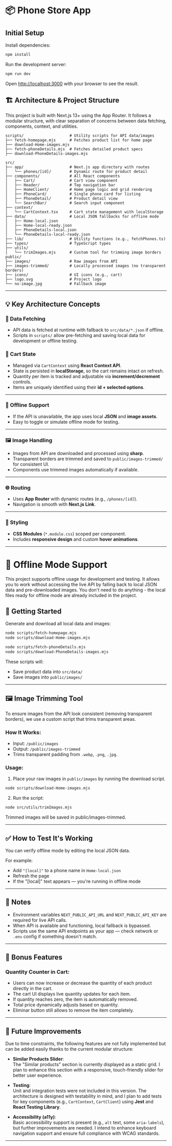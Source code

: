 # 📦 Phone Store App

## Initial Setup

Install dependencies:

```bash
npm install
```

Run the development server:

```bash
npm run dev
```

Open [http://localhost:3000](http://localhost:3000) with your browser to see the result.

## 🏗️ Architecture & Project Structure

This project is built with Next.js 13+ using the App Router. It follows a modular structure, with clear separation of concerns between data fetching, components, context, and utilities.

```
scripts/                    # Utility scripts for API data/images
├── fetch-homepage.mjs      # Fetches product list for home page
├── download-Home-images.mjs
├── fetch-phoneDetails.mjs  # Fetches detailed product specs
├── download-PhoneDetails-images.mjs

src/
├── app/                    # Next.js app directory with routes
│   └── phones/[id]/        # Dynamic route for product detail
├── components/             # All React components
│   ├── Cart/               # Cart view component
│   ├── Header/             # Top navigation bar
│   ├── HomeClient/         # Home page logic and grid rendering
│   ├── PhoneCard/          # Single phone card for listing
│   ├── PhoneDetail/        # Product detail view
│   └── SearchBar/          # Search input component
├── context/
│   └── CartContext.tsx     # Cart state management with localStorage
├── data/                   # Local JSON fallbacks for offline mode
│   ├── Home-local.json
│   ├── Home-local-ready.json
│   ├── PhoneDetails-local.json
│   └── PhoneDetails-local-ready.json
├── lib/                    # Utility functions (e.g., fetchPhones.ts)
├── types/                  # TypeScript types
├── utils/
│   └── trimImages.mjs      # Custom tool for trimming image borders
public/
├── images/                 # Raw images from API
├── images-trimmed/         # Locally processed images (no transparent borders)
├── icons/                  # UI icons (e.g., cart)
├── logo.svg                # Project logo
└── no-image.jpg            # Fallback image
```

---

## 💡 Key Architecture Concepts

### 📡 Data Fetching

- API data is fetched at runtime with fallback to `src/data/*.json` if offline.
- Scripts in `scripts/` allow pre-fetching and saving local data for development or offline testing.

### 🛒 Cart State

- Managed via `CartContext` using **React Context API**.
- State is persisted in **localStorage**, so the cart remains intact on refresh.
- Quantity per item is tracked and adjustable via **increment/decrement** controls.
- Items are uniquely identified using their **id + selected options**.

---

### 🔌 Offline Support

- If the API is unavailable, the app uses local **JSON** and **image assets**.
- Easy to toggle or simulate offline mode for testing.

---

### 🖼️ Image Handling

- Images from API are downloaded and processed using **sharp**.
- Transparent borders are trimmed and saved to `public/images-trimmed/` for consistent UI.
- Components use trimmed images automatically if available.

---

### 🌐 Routing

- Uses **App Router** with dynamic routes (e.g., `/phones/[id]`).
- Navigation is smooth with **Next.js Link**.

---

### 🎨 Styling

- **CSS Modules** (`*.module.css`) scoped per component.
- Includes **responsive design** and custom **hover animations**.

---

# 🔌 Offline Mode Support

This project supports offline usage for development and testing. It allows you to work without accessing the live API by falling back to local JSON data and pre-downloaded images. You don't need to do anything - the local files ready for offline mode are already included in the project.

## 🚀 Getting Started

Generate and download all local data and images:

```bash
node scripts/fetch-homepage.mjs
node scripts/download-Home-images.mjs

node scripts/fetch-phoneDetails.mjs
node scripts/download-PhoneDetails-images.mjs
```

These scripts will:

- Save product data into `src/data/`
- Save images into `public/images/`

---

## 🖼️ Image Trimming Tool

To ensure images from the API look consistent (removing transparent borders), we use a custom script that trims transparent areas.

### How It Works:

- Input: `/public/images`
- Output: `/public/images-trimmed`
- Trims transparent padding from `.webp`, `.png`, `.jpg`.

### Usage:

1. Place your raw images in `public/images` by running the download script.

```bash
node scripts/download-Home-images.mjs
```

2. Run the script:

```bash
node src/utils/trimImages.mjs
```

Trimmed images will be saved in public/images-trimmed.

---

## ✅ How to Test It's Working

You can verify offline mode by editing the local JSON data.

For example:

- Add `"[local]"` to a phone name in `Home-local.json`
- Refresh the page
- If the "[local]" text appears — you're running in offline mode

---

## 📌 Notes

- Environment variables `NEXT_PUBLIC_API_URL` and `NEXT_PUBLIC_API_KEY` are required for live API calls.
- When API is available and functioning, local fallback is bypassed.
- Scripts use the same API endpoints as your app — check network or `.env` config if something doesn't match.

---

## 🛒 Bonus Features

### Quantity Counter in Cart:

- Users can now increase or decrease the quantity of each product directly in the cart.
- The cart UI displays live quantity updates for each item.
- If quantity reaches zero, the item is automatically removed.
- Total price dynamically adjusts based on quantity.
- Eliminar button still allows to remove the item completely.

---

## 🚧 Future Improvements

Due to time constraints, the following features are not fully implemented but can be added easily thanks to the current modular structure:

- **Similar Products Slider**:  
  The "Similar products" section is currently displayed as a static grid. I plan to enhance this section with a responsive, touch-friendly slider for better user experience.

- **Testing**:  
  Unit and integration tests were not included in this version. The architecture is designed with testability in mind, and I plan to add tests for key components (e.g., `CartContext`, `CartClient`) using **Jest** and **React Testing Library**.

- **Accessibility (a11y)**:  
  Basic accessibility support is present (e.g., `alt` text, some `aria-labels`), but further improvements are needed. I intend to enhance keyboard navigation support and ensure full compliance with WCAG standards.

---
